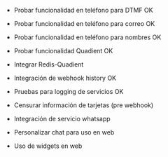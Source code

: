 - Probar funcionalidad en teléfono para DTMF        OK
- Probar funcionalidad en teléfono para correo      OK
- Probar funcionalidad en teléfono para nombres     OK
- Probar funcionalidad Quadient                     OK
- Integrar Redis-Quadient

- Integración de webhook history                    OK
- Pruebas para logging de servicios                 OK
- Censurar información de tarjetas (pre webhook)

- Integración de servicio whatsapp

- Personalizar chat para uso en web
- Uso de widgets en web


